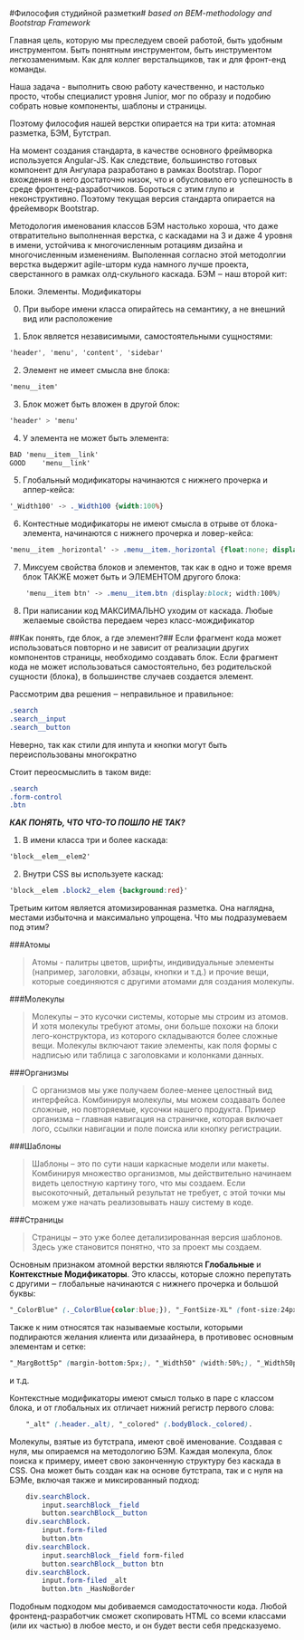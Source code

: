 #Философия студийной разметки#
_based on BEM-methodology and Bootstrap Framework_

Главная цель, которую мы преследуем своей работой, быть удобным инструментом. Быть понятным инструментом, быть инструментом легкозаменимым. Как для коллег верстальщиков, так и для фронт-енд команды.

Наша задача - выполнить свою работу качественно, и настолько просто, чтобы специалист уровня Junior, мог по образу и подобию собрать новые компоненты, шаблоны и страницы.

Поэтому философия нашей верстки опирается на три кита: атомная разметка, БЭМ, Бутстрап. 

На момент создания стандарта, в качестве основного фреймворка используется Angular-JS. Как следствие, большинство готовых компонент для Ангулара разработано в рамках Bootstrap. Порог вхождения в него достаточно низок, что и обусловило его успешность в среде фронтенд-разработчиков. Бороться с этим глупо и неконструктивно. Поэтому текущая версия стандарта опирается на фрейемворк Bootstrap.

Методология именования классов БЭМ настолько хороша, что даже отвратительно выполненная верстка, с каскадами на 3 и даже 4 уровня в имени, устойчива к многочисленным ротациям дизайна и многочисленным изменениям. Выполенная согласно этой методолгии верстка выдержит agile-шторм куда намного лучше проекта, сверстанного в рамках олд-скульного каскада. БЭМ ‒ наш второй кит:

Блоки. Элементы. Модификаторы

0. При выборе имени класса опирайтесь на семантику, а не внешний вид или расположение

1. Блок является независимыми, самостоятельными сущностями:
```css
'header', 'menu', 'content', 'sidebar'
```

2. Элемент не имеет смысла вне блока:
```css
'menu__item'
```

3. Блок может быть вложен в другой блок:
```css
'header' > 'menu'
```

4. У элемента не может быть элемента:
```css
BAD	'menu__item__link'
GOOD	'menu__link'
```


5. Глобальный модификаторы начинаются с нижнего прочерка и аппер-кейса:
```css
'_Width100' -> ._Width100 {width:100%}
```

6. Контестные модификаторы не имеют смысла в отрыве от блока-элемента, начинаются с нижнего прочерка и ловер-кейса:
```css
'menu__item _horizontal' -> .menu__item._horizontal {float:none; display:block}
```

7. Миксуем свойства блоков и элементов, так как в одно и тоже время блок ТАКЖЕ может быть и ЭЛЕМЕНТОМ другого блока:
```css
	'menu__item btn' -> .menu__item.btn (display:block; width:100%)
```

8. При написании код МАКСИМАЛЬНО уходим от каскада. Любые желаемые свойства передаем через класс-мождификатор

##Как понять, где блок, а где элемент?##
Если фрагмент кода может использоваться повторно и не зависит от реализации других компонентов страницы, необходимо создавать блок.
Если фрагмент кода не может использоваться самостоятельно, без родительской сущности (блока), в большинстве случаев создается элемент.

Рассмотрим два решения ‒ неправильное и правильное:
```css
.search
.search__input
.search__button
```

Неверно, так как стили для инпута и кнопки могут быть переиспользованы многократно

Стоит переосмыслить в таком виде:
```css
.search
.form-control
.btn
```

***КАК ПОНЯТЬ, ЧТО ЧТО-ТО ПОШЛО НЕ ТАК?***
1. В имени класса три и более каскада:
```css
'block__elem__elem2'
```
2. Внутри CSS вы используете каскад:
```css
'block__elem .block2__elem {background:red}'
```


Третьим китом является атомизированная разметка. Она наглядна, местами избыточна и максимально упрощена. Что мы подразумеваем под этим?

###Атомы
>Атомы - палитры цветов, шрифты, индивидуальные элементы (например, заголовки, абзацы, кнопки и т.д.) и прочие вещи, которые соединяются с другими атомами для создания молекулы.

###Молекулы
>Молекулы – это кусочки системы, которые мы строим из атомов. И хотя молекулы требуют атомы, они больше похожи на блоки лего-конструктора, из которого складываются более сложные вещи. Молекулы включают такие элементы, как поля формы с надписью или таблица с заголовками и колонками данных.

###Организмы
>С организмов мы уже получаем более-менее целостный вид интерфейса. Комбинируя молекулы, мы можем создавать более сложные, но повторяемые, кусочки нашего продукта. Пример организма – главная навигация на страничке, которая включает лого, ссылки навигации и поле поиска или кнопку регистрации.

###Шаблоны
>Шаблоны – это по сути наши каркасные модели или макеты. Комбинируя множество организмов, мы действительно начинаем видеть целостную картину того, что мы создаем. Если высокоточный, детальный результат не требует, с этой точки мы можем уже начать реализовывать нашу систему в коде.

###Страницы
>Страницы – это уже более детализированная версия шаблонов. Здесь уже становится понятно, что за проект мы создаем.

Основным признаком атомной верстки являются __Глобальные__ и __Контекстные Модификаторы__. Это классы, которые сложно перепутать с другими ‒ глобальные начинаются с нижнего прочерка и большой буквы: 
```css
"_ColorBlue" (._ColorBlue{color:blue;}), "_FontSize-XL" (font-size:24px), "_HasNoBorder" (border:none;). 
```
Также к ним относятся так называемые костыли, которыми подпираются желания клиента или дизаайнера, в противовес основным элементам и сетке: 
```css
"_MargBott5p" (margin-bottom:5px;), "_Width50" (width:50%;), "_Width50p" (width:50px;)
```
и т.д.

Контекстные модификаторы имеют смысл только в паре с классом блока, и от глобальных их отличает нижний регистр первого слова: 
```css
	"_alt" (.header._alt), "_colored" (.bodyBlock._colored).
```

Молекулы, взятые из бутстрапа, имеют своё именование. Создавая с нуля, мы опираемся на методологию БЭМ. Каждая молекула, блок поиска к примеру, имеет свою законченную структуру без каскада в CSS. Она может быть создан как на основе бутстрапа, так и с нуля на БЭМе, включая также и миксированный подход:
```css
	div.searchBlock. 
		input.searchBlock__field
		button.searchBlock__button 
	div.searchBlock. 
		input.form-filed
		button.btn
	div.searchBlock. 
		input.searchBlock__field form-filed
		button.searchBlock__button btn
	div.searchBlock. 
		input.form-filed _alt
		button.btn _HasNoBorder
```
Подобным подходом мы добиваемся самодостаточности кода. Любой фронтенд-разработчик сможет скопировать HTML со всеми классами (или их частью) в любое место, и он будет вести себя предсказуемо.

